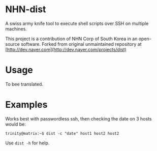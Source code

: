 NHN-dist
========
A swiss army knife tool to execute shell scripts over SSH on multiple machines.


This project is a contribution of NHN Corp of South Korea in an open-source software.
Forked from original unmaintained repository at [http://dev.naver.com](http://dev.naver.com/projects/dist)


Usage
=====
To bee translated.




Examples
====
Works best with passwordless ssh, then checking the date on 3 hosts would be:

```
trinity@matrix:~$ dist -c "date" host1 host2 host2
```

Use  ```dist -h``` for help.

